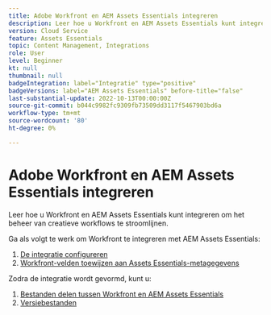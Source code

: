 ```yaml
---
title: Adobe Workfront en AEM Assets Essentials integreren
description: Leer hoe u Workfront en AEM Assets Essentials kunt integreren.
version: Cloud Service
feature: Assets Essentials
topic: Content Management, Integrations
role: User
level: Beginner
kt: null
thumbnail: null
badgeIntegration: label="Integratie" type="positive"
badgeVersions: label="AEM Assets Essentials" before-title="false"
last-substantial-update: 2022-10-13T00:00:00Z
source-git-commit: b044c9982fc9309fb73509dd3117f5467903bd6a
workflow-type: tm+mt
source-wordcount: '80'
ht-degree: 0%

---
```


# Adobe Workfront en AEM Assets Essentials integreren

Leer hoe u Workfront en AEM Assets Essentials kunt integreren om het beheer van creatieve workflows te stroomlijnen.

Ga als volgt te werk om Workfront te integreren met AEM Assets Essentials:

1. [De integratie configureren](./configure.md)
1. [Workfront-velden toewijzen aan Assets Essentials-metagegevens](./map-metadata.md)

Zodra de integratie wordt gevormd, kunt u:

1. [Bestanden delen tussen Workfront en AEM Assets Essentials](./link-send.md)
1. [Versiebestanden](./versions.md)
